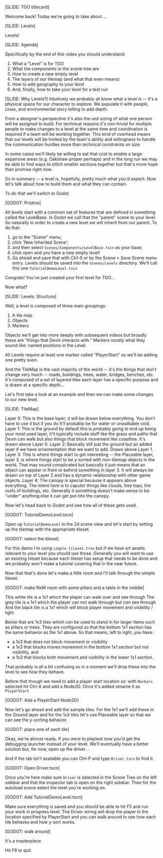 [SLIDE: TGO titlecard]

Welcome back! Today we're going to take about ...

[SLIDE: Levels]

Levels!

[SLIDE: Agenda]

Specifically by the end of this video you should understand:

1. What a "Level" is for TGO
2. What the components in the scene tree are
3. How to create a new empty level
4. The layers of our tilemap (and what that even means)
5. How to add geography to your level
6. And, finally, how to take your level for a test run

[SLIDE: Why Levels?]
Intuitively we probably all know what a level is -- it's a physical space for
our character to explore. We populate it with people, clues, and environmental
story telling to add depth.

From a designer's perspective it's also the unit sizing of what one person will be
assigned to build. For technical reasons it's non-trivial for multiple people to
make changes to a level at the same time and coordination is required if a team
will be working together. This kind of overhead means that our levels will be
limited by the team's ability and willingness to handle the communication hurdles
more than technical constraints on size.

In some cases we'll likely be willing to eat that cost to enable a large expansive
areas (e.g. Oakshaw proper perhaps) and in the long run we may be able to find
ways to stitch smaller sections together but that's more hope than promise right
now.

So in summary -- a level is, hopefully, pretty much what you'd expect. Now let's
talk about how to build them and what they can contain.

To do that we'll switch to Godot.

[GODOT: Pristine]

All levels start with a common set of features that are defined in something called
the LevelBase. In Godot we call that the "parent" scene to your level. So naturally
in order to create a new level we will inherit from our parent. To do that:
1. go to the "Scene" menu;
2. click 'New Inherited Scene';
3. and then select `Scenes/Components/LevelBase.tscn` as your base;
4. click open and you have a new empty level!
5. Go ahead and save that with Ctrl-S or by the Scene > Save Scene menu entry.
   Levels should be saved into the `Scenes/Levels` directory. We'll call this one
   `TutorialDemoLevel.tscn`

Congrats! You've just created your first level for TGO...

Now what?

[SLIDE: Levels: Structure]

Well, a level is composed of three main groupings:

1. A tile map
2. Objects
3. Markers

Objects we'll get into more deeply with subsequent videos but broadly these are
"things that Devin interacts with." Markers mostly what they sound like: named
positions in the Level.

All Levels require at least one marker called "PlayerStart" so we'll be adding
one pretty soon.

And the TileMap is the vast majority of the world -- it's the things that don't
change very much -- roads, buildings, trees, water, bridges, benches, etc. It's
composed of a set of layered tiles each layer has a specific purpose and is drawn
at a specific depth...

Let's first take a look at an example and then we can make some changes to our
new level.

[SLIDE: TileMap]

Layer 0: This is the base layer; it will be drawn below everything. You don't have
   to use it but if you do it'll probably be for water or unwalkable void.
Layer 1: This is the ground by default this is probably going to end up being your
   most used layer, it'll typically include stuff like the grass and paths that
	 Devin can walk but also things that block movement like coastline. It's drawn
	 above Layer 0.
Layer 2: Basically still just the ground but an added layer if we have ornamentation
   that we want to add. Drawn above Layer 1.
Layer 3: This is where things start to get interesting -- the Placeable layer, layer 3,
   is where things start to be y-sorted with non-tilemap objects in the world. That
	 may sound complicated but basically it just means that an object can appear in front
	 or behind something in layer 3. It will always be drawn on top of Layer 2 and has
	 a dynamic relationship with other game objects.
 Layer 4: The canopy is special because it appears above everything. The intent here
   is to caputer things like clouds, tree tops, the roofs of buildings, etc. Generally
	 it something doesn't make sense to be "under" anything else it can get put into
	 the canopy.

Now let's head back to Godot and see how all of these gets used.

[GODOT: TutorialDemoLevel.tscn]

Open up `TutorialDemoLevel` in the 2d scene view and let's start by setting up the
tilemap with the appropriate tileset.

[GODOT: select the tileset]

For this demo I'm using `simple_tileset.tres` but if we have art assets relevant
to your level you should use those. Generally you will want to use an existing
tileset because each tileset has setup that needs to be done and we probably won't
make a tutorial covering that in the near future.

Now that that's done let's make a little room and I'll talk through the simple
tileset.

[GODOT: make NxM room with some pillars and a table in the middle]

This white tile is a 1x1 which the player can walk over and see through
The grey tile is a 1x1 which the player can not walk through but _can_ see through
And the black tile is a 1x1 which will block player movement and visibility / light

Below that are 1x3 tiles which can be used to stand in for larger items such as
pillars or trees. They are configured so that the bottom 1x1 section has the same
behavior as the 1x1 above. So that means, left to right, you have:

- a 1x3 that does not block movement or visibility
- a 1x3 that blocks moves movement in the bottom 1x1 section but not visibility, and
- a 1x3 that blocks both movement and visibility in the lower 1x1 section.

That probably is all a bit confusing so in a moment we'll drop these into the level
to see how they behave.

Before that though we need to add a player start location so: with `Markers`
selected hit Ctrl-A and add a Node2D. Once it's added rename it as `PlayerStart`

[GODOT: Add a PlayerStart Node2D]

Now let's go ahead and add the sample tiles. For the 1x1 we'll add these in the
Ground layer and for the 1x3 tiles let's use Placeable layer so that we can
see the y-sorting behavior.

[GODOT: place one of each tile]

Okay, we're almost ready. If you were to playtest now you'd get the debugging
launcher instead of your level. We'll eventually have a better solution but, for
now, open up the driver...

And if the tab isn't available you can Ctrl-P and type `Driver.tscn` to find it.

[GODOT: Open Driver.tscn]

Once you're here make sure `Driver` is selected in the Scene Tree on the left
sidebar and that the inspector tab is open on the right sidebar. Then for the
autoload scene select the level you're working on.

[GODOT: Add TutorialDemoLevel.tscn]

Make sure everything is saved and you should be able to hit F5 and run your
work in progress level. The Driver wiring will drop the player in the location
specified by PlayerStart and you can walk around to see how each tile behaves
and how y-sort works.

[GODOT: walk around]

It's a masterpiece.

Hit F8 to quit.

